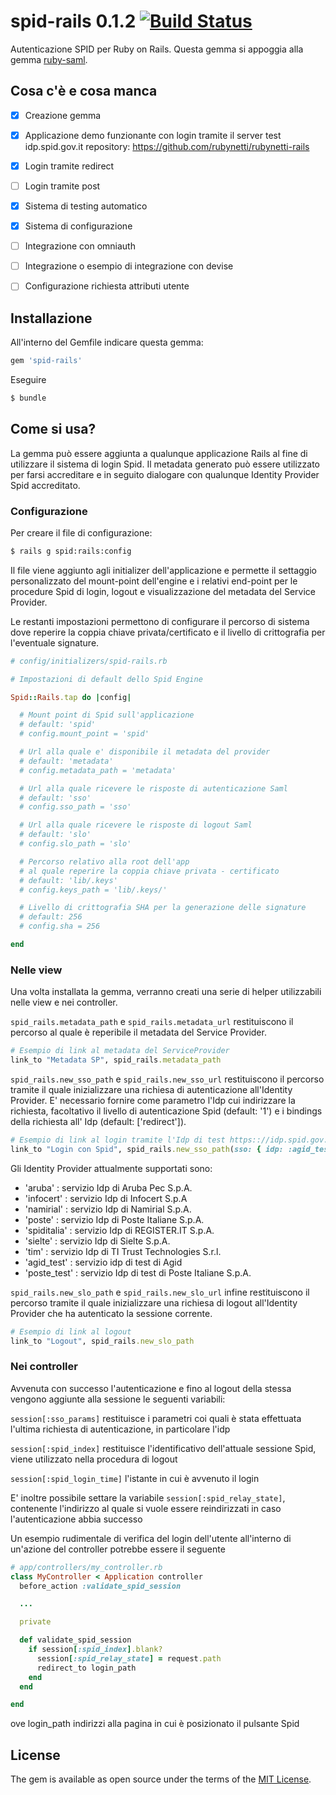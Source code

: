 # spid-rails 0.1.2 [![Build Status](https://secure.travis-ci.org/italia/spid-rails.svg)](http://travis-ci.org/italia/spid-rails)
Autenticazione SPID per Ruby on Rails.
Questa gemma si appoggia alla gemma [ruby-saml](https://github.com/onelogin/ruby-saml).

## Cosa c'è e cosa manca
- [x] Creazione gemma
- [x] Applicazione demo funzionante con login tramite il server test idp.spid.gov.it
repository: https://github.com/rubynetti/rubynetti-rails
- [x] Login tramite redirect
- [ ] Login tramite post
- [X] Sistema di testing automatico
- [X] Sistema di configurazione
- [ ] Integrazione con omniauth
- [ ] Integrazione o esempio di integrazione con devise
- [ ] Configurazione richiesta attributi utente


## Installazione
All'interno del Gemfile indicare questa gemma:

```ruby
gem 'spid-rails'
```

Eseguire

```bash
$ bundle
```


## Come si usa?
La gemma può essere aggiunta a qualunque applicazione Rails al fine di utilizzare il sistema di login Spid.
Il metadata generato può essere utilizzato per farsi accreditare e in seguito dialogare con qualunque Identity Provider Spid accreditato.


### Configurazione

Per creare il file di configurazione:

```bash
$ rails g spid:rails:config
```

Il file viene aggiunto agli initializer dell'applicazione e permette il settaggio personalizzato del mount-point dell'engine e i relativi end-point per le procedure Spid di login, logout e visualizzazione del metadata del Service Provider.

Le restanti impostazioni permettono di configurare il percorso di sistema dove reperire la coppia chiave privata/certificato e il livello di crittografia per l'eventuale signature.

```ruby
# config/initializers/spid-rails.rb

# Impostazioni di default dello Spid Engine

Spid::Rails.tap do |config|

  # Mount point di Spid sull'applicazione
  # default: 'spid'
  # config.mount_point = 'spid'

  # Url alla quale e' disponibile il metadata del provider
  # default: 'metadata'
  # config.metadata_path = 'metadata'

  # Url alla quale ricevere le risposte di autenticazione Saml
  # default: 'sso'
  # config.sso_path = 'sso'

  # Url alla quale ricevere le risposte di logout Saml
  # default: 'slo'
  # config.slo_path = 'slo'

  # Percorso relativo alla root dell'app
  # al quale reperire la coppia chiave privata - certificato
  # default: 'lib/.keys'
  # config.keys_path = 'lib/.keys/'

  # Livello di crittografia SHA per la generazione delle signature
  # default: 256
  # config.sha = 256

end
```


### Nelle view

Una volta installata la gemma, verranno creati una serie di helper utilizzabili nelle view e nei controller.

```spid_rails.metadata_path``` e ```spid_rails.metadata_url``` restituiscono il percorso al quale è reperibile il metadata del Service Provider.
```ruby
# Esempio di link al metadata del ServiceProvider
link_to "Metadata SP", spid_rails.metadata_path
```


```spid_rails.new_sso_path``` e ```spid_rails.new_sso_url``` restituiscono il percorso tramite il quale inizializzare una richiesa di autenticazione all'Identity Provider.
E' necessario fornire come parametro l'Idp cui indirizzare la richiesta, facoltativo il livello di autenticazione Spid (default: '1') e i bindings della richiesta all' Idp (default: ['redirect']).
```ruby
# Esempio di link al login tramite l'Idp di test https:://idp.spid.gov.it
link_to "Login con Spid", spid_rails.new_sso_path(sso: { idp: :agid_test, spid_level: 2 })
```

Gli Identity Provider attualmente supportati sono:
- 'aruba'      : servizio Idp di Aruba Pec S.p.A.
- 'infocert'   : servizio Idp di Infocert S.p.A
- 'namirial'   : servizio Idp di Namirial S.p.A.
- 'poste'      : servizio Idp di Poste Italiane S.p.A.
- 'spiditalia' : servizio Idp di REGISTER.IT S.p.A.
- 'sielte'     : servizio Idp di Sielte S.p.A.
- 'tim'        : servizio Idp di TI Trust Technologies S.r.l.
- 'agid_test'  : servizio idp di test di Agid
- 'poste_test' : servizio Idp di test di Poste Italiane S.p.A.


```spid_rails.new_slo_path``` e ```spid_rails.new_slo_url``` infine restituiscono il percorso tramite il quale inizializzare una richiesa di logout all'Identity Provider che ha autenticato la sessione corrente.
```ruby
# Esempio di link al logout
link_to "Logout", spid_rails.new_slo_path
```


### Nei controller

Avvenuta con successo l'autenticazione e fino al logout della stessa vengono aggiunte alla sessione le seguenti variabili:

```session[:sso_params]``` restituisce i parametri coi quali è stata effettuata l'ultima richiesta di autenticazione, in particolare l'idp

```session[:spid_index]```        restituisce l'identificativo dell'attuale sessione Spid, viene utilizzato nella procedura di logout

```session[:spid_login_time]``` l'istante in cui è avvenuto il login

E' inoltre possibile settare la variabile ```session[:spid_relay_state]```, contenente l'indirizzo al quale si vuole essere reindirizzati in caso l'autenticazione abbia successo

Un esempio rudimentale di verifica del login dell'utente all'interno di un'azione del controller potrebbe essere il seguente
```ruby
# app/controllers/my_controller.rb
class MyController < Application controller
  before_action :validate_spid_session

  ...

  private

  def validate_spid_session
    if session[:spid_index].blank?
      session[:spid_relay_state] = request.path
      redirect_to login_path
    end
  end

end
```
ove login_path indirizzi alla pagina in cui è posizionato il pulsante Spid


## License
The gem is available as open source under the terms of the [MIT License](http://opensource.org/licenses/MIT).
